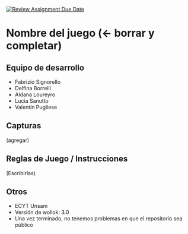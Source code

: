 [![Review Assignment Due Date](https://classroom.github.com/assets/deadline-readme-button-24ddc0f5d75046c5622901739e7c5dd533143b0c8e959d652212380cedb1ea36.svg)](https://classroom.github.com/a/a9iMdRt8)
# Nombre del juego (<- borrar y completar)

## Equipo de desarrollo

- Fabrizio Signorello
- Delfina Borrelli
- Aldana Loureyro
- Lucia Sanutto
- Valentín Pugliese

## Capturas

(agregar)

## Reglas de Juego / Instrucciones

(Escribirlas)


## Otros

- ECYT Unsam
- Versión de wollok: 3.0
- Una vez terminado, no tenemos problemas en que el repositorio sea público
